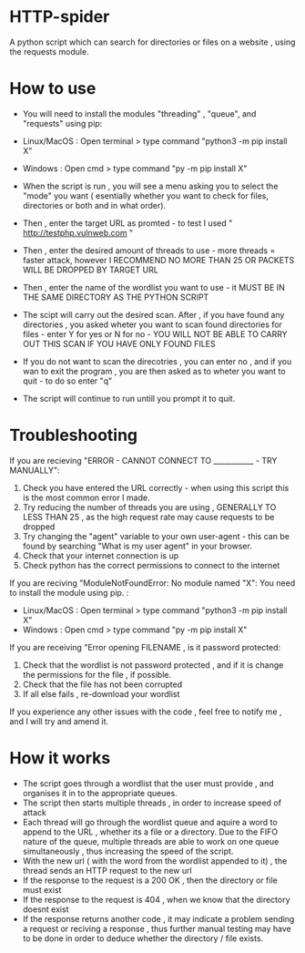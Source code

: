 # HTTP-spider
A python script which can search for directories or files on a website , using the requests module. 


# How to use


- You will need to install the modules "threading" , "queue", and "requests" using pip:
- Linux/MacOS : Open terminal > type command "python3 -m pip install X"
- Windows : Open cmd > type command "py -m pip install X"

  

- When the script is run , you will see a menu asking you to select the "mode" you want ( esentially whether you want to check for files, directories or both and in what order).
- Then , enter the target URL as promted - to test I used " http://testphp.vulnweb.com "
- Then , enter the desired amount of threads to use - more threads = faster attack, however I RECOMMEND NO MORE THAN 25 OR PACKETS WILL BE DROPPED BY TARGET URL
- Then , enter the name of the wordlist you want to use - it MUST BE IN THE SAME DIRECTORY AS THE PYTHON SCRIPT
- The scipt will carry out the desired scan. After , if you have found any directories , you asked wheter you want to scan found directories for files - enter Y for yes or N for no - YOU WILL NOT BE ABLE TO CARRY OUT THIS SCAN IF YOU HAVE ONLY FOUND FILES
- If you do not want to scan the direcotries , you can enter no , and if you wan to exit the program , you are then asked as to wheter you want to quit - to do so enter "q"
- The script will continue to run untill you prompt it to quit.

  

# Troubleshooting 

If you are recieving "ERROR - CANNOT CONNECT TO ___________ - TRY MANUALLY":
  1) Check you have entered the URL correctly - when using this script this is the most common error I made.
  2) Try reducing the number of threads you are using , GENERALLY TO LESS THAN 25 , as the high request rate may cause requests to be dropped
  3) Try changing the "agent" variable to your own user-agent - this can be found by searching "What is my user agent" in your browser.
  4) Check that your internet connection is up
  5) Check python has the correct permissions to connect to the internet

If you are reciving "ModuleNotFoundError: No module named "X":
  You need to install the module using pip. :
   - Linux/MacOS : Open terminal > type command "python3 -m pip install X"
   - Windows : Open cmd > type command "py -m pip install X"

If you are receiving "Error opening FILENAME , is it password protected:
1) Check that the wordlist is not password protected , and if it is change the permissions for the file , if possible.
2) Check that the file has not been corrupted
3) If all else fails , re-download your wordlist

If you experience any other issues with the code , feel free to notify me , and I will try and amend it.
     


# How it works
 - The script goes through a wordlist that the user must provide , and organises it in to the appropriate queues.
 - The script then starts multiple threads , in order to increase speed of attack
 - Each thread will go through the wordlist queue and aquire a word to append to the URL , whether its a file or a directory. Due to the FIFO nature of the queue, multiple threads are able to work on one queue simultaneously , thus increasing the speed of the script.
 - With the new url ( with the word from the wordlist appended to it) , the thread sends an HTTP request to the new url
 - If the response to the request is a 200 OK , then the directory or file must exist
 - If the response to the request is 404 , when we know that the directory doesnt exist
 - If the response returns another code , it may indicate a problem sending a request or reciving a response , thus further manual testing may have to be done in order to deduce whether the directory / file exists.
